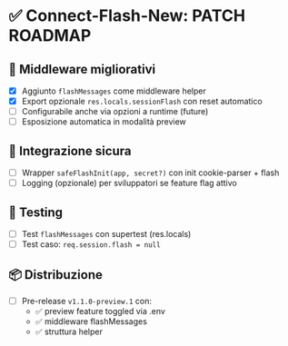# ✅ Connect-Flash-New: PATCH ROADMAP

## 🔄 Middleware migliorativi

- [x] Aggiunto `flashMessages` come middleware helper
- [x] Export opzionale `res.locals.sessionFlash` con reset automatico
- [ ] Configurabile anche via opzioni a runtime (future)
- [ ] Esposizione automatica in modalità preview

## 🍪 Integrazione sicura

- [ ] Wrapper `safeFlashInit(app, secret?)` con init cookie-parser + flash
- [ ] Logging (opzionale) per sviluppatori se feature flag attivo

## 🧪 Testing

- [ ] Test `flashMessages` con supertest (res.locals)
- [ ] Test caso: `req.session.flash = null`

## 📦 Distribuzione

- [ ] Pre-release `v1.1.0-preview.1` con:
  - ✅ preview feature toggled via .env
  - ✅ middleware flashMessages
  - ✅ struttura helper